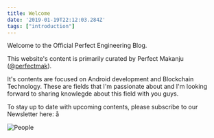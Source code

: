 ```yaml
---
title: Welcome
date: '2019-01-19T22:12:03.284Z'
tags: ["introduction"]
---
```


Welcome to the Official Perfect Engineering Blog.

This website's content is primarily curated by Perfect Makanju ([@perfectmak](https://twitter.com/perfect)).

It's contents are focused on Android development and Blockchain Technology. These are fields that I'm passionate about and I'm looking forward to sharing knowlegde about this field with you guys.

To stay up to date with upcoming contents, please subscribe to our Newsletter here: <To be added later>å

![People](../assets/pe-icon.png)
